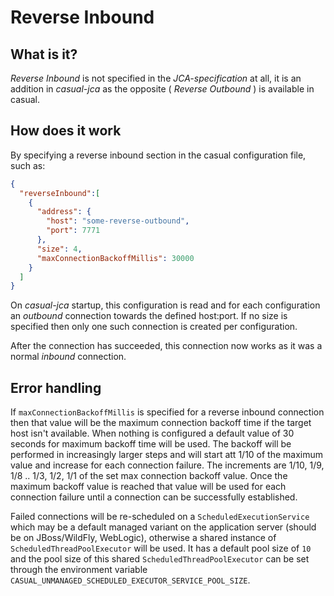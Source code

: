 # Reverse Inbound

## What is it?

*Reverse Inbound* is not specified in the *JCA-specification* at all, it is an addition in *casual-jca* as the opposite
( *Reverse Outbound* ) is available in casual.

## How does it work

By specifying a reverse inbound section in the casual configuration file, such as:
```json
{
  "reverseInbound":[
    {
      "address": {
        "host": "some-reverse-outbound",
        "port": 7771
      },
      "size": 4,
      "maxConnectionBackoffMillis": 30000
    }
  ]
}
```

On *casual-jca* startup, this configuration is read and for each configuration an *outbound* connection towards the defined
host:port. If no size is specified then only one such connection is created per configuration.

After the connection has succeeded, this connection now works as it was a normal *inbound* connection.

## Error handling

If `maxConnectionBackoffMillis` is specified for a reverse inbound connection then that value will be the maximum
connection backoff time if the target host isn't available. When nothing is configured a default value of 30 seconds for
maximum backoff time will be used. The backoff will be performed in increasingly larger steps and will start att 1/10 of
the maximum value and increase for each connection failure. The increments are 1/10, 1/9, 1/8 .. 1/3, 1/2, 1/1 of the
set max connection backoff value. Once the maximum backoff value is reached that value will be used for each connection
failure until a connection can be successfully established.

Failed connections will be re-scheduled on a `ScheduledExecutionService` which may be a default managed variant on the application server
(should be on JBoss/WildFly, WebLogic), otherwise a shared instance of `ScheduledThreadPoolExecutor` will be used. It
has a default pool size of `10` and the pool size of this shared `ScheduledThreadPoolExecutor` can be set through the
environment variable `CASUAL_UNMANAGED_SCHEDULED_EXECUTOR_SERVICE_POOL_SIZE`.